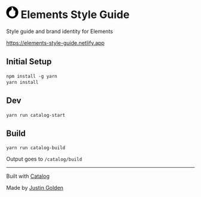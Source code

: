 # <img src="catalog/static/favicon.png" width="32px"> Elements Style Guide

Style guide and brand identity for Elements

https://elements-style-guide.netlify.app

## Initial Setup

```
npm install -g yarn
yarn install
```

## Dev

```
yarn run catalog-start
```

## Build

```
yarn run catalog-build
```

Output goes to `/catalog/build`

---

Built with [Catalog](https://www.catalog.style/)

Made by [Justin Golden](https://justingolden.me)
